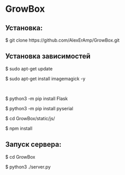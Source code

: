 # GrowBox
<h2>Установка:</h2>
<p>$ git clone https://github.com/AlexErAmp/GrowBox.git</p>

<h2>Установка зависимостей</h2>
<p>$ sudo apt-get update</p>
<p>$ sudo apt-get install imagemagick -y</p>
<br>
<p>$ python3 -m pip install Flask </p>
<p>$ python3 -m pip install pyserial</p>
<p>$ cd GrowBox/static/js/
<p>$ npm install
<h2>Запуск сервера:</h2>

<p>$ cd GrowBox</p>
<p>$ python3 ./server.py</p>
